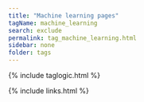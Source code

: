 ```yaml
---
title: "Machine learning pages"
tagName: machine_learning
search: exclude
permalink: tag_machine_learning.html
sidebar: none
folder: tags
---
```

{% include taglogic.html %}

{% include links.html %}